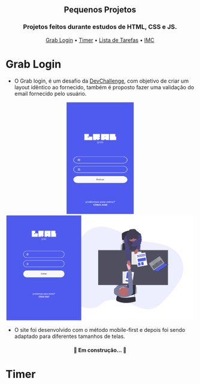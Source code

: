 <h2 align="center">Pequenos Projetos</h2>
<h3 align="center">Projetos feitos durante estudos de HTML, CSS e JS.</h3>
<p align="center">
 <a href="#grab-login">Grab Login</a> •
 <a href="#timer">Timer</a> • 
 <a href="#lista-de-tarefas">Lista de Tarefas</a> • 
 <a href="#imc">IMC</a>
</p>

# Grab Login
- O Grab login, é um desafio da <a href="https://www.devchallenge.com.br/challenges?type=frontend">DevChallenge</a>, com objetivo de criar um layout idêntico ao fornecido, também é proposto fazer uma validação do email fornecido pelo usuário.
<p align="center">
<img src="./img-read/grab/mobile.png" width="180" height="300">
<img src="./img-read/grab/desktop.png" width="500">
</p>


- O site foi desenvolvido com o método mobile-first e depois foi sendo adaptado para diferentes tamanhos de telas.

<h4 align="center"> 
	🚧 Em construção...  🚧
</h4>

# Timer
